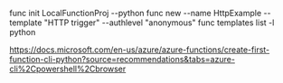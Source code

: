 func init LocalFunctionProj --python
func new --name HttpExample --template "HTTP trigger" --authlevel "anonymous"
func templates list -l python

https://docs.microsoft.com/en-us/azure/azure-functions/create-first-function-cli-python?source=recommendations&tabs=azure-cli%2Cpowershell%2Cbrowser

